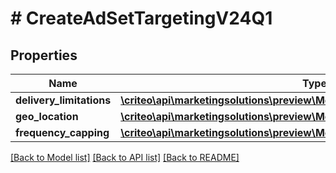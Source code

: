 # # CreateAdSetTargetingV24Q1

## Properties

Name | Type | Description | Notes
------------ | ------------- | ------------- | -------------
**delivery_limitations** | [**\criteo\api\marketingsolutions\preview\Model\AdSetDeliveryLimitationsV24Q1**](AdSetDeliveryLimitationsV24Q1.md) |  | [optional]
**geo_location** | [**\criteo\api\marketingsolutions\preview\Model\CreateAdSetGeoLocationV24Q1**](CreateAdSetGeoLocationV24Q1.md) |  | [optional]
**frequency_capping** | [**\criteo\api\marketingsolutions\preview\Model\AdSetFrequencyCappingV24Q1**](AdSetFrequencyCappingV24Q1.md) |  |

[[Back to Model list]](../../README.md#models) [[Back to API list]](../../README.md#endpoints) [[Back to README]](../../README.md)
